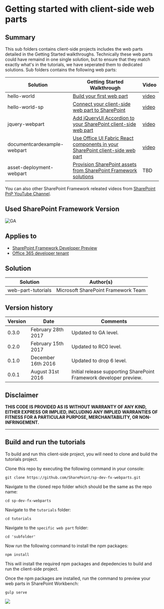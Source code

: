 # Getting started with client-side web parts

## Summary

This sub folders contains client-side projects includes the web parts detailed in the Getting Started walkthroughs. Technically these web parts could have remaind in one single solution, but to ensure that they match exactly what's in the tutorials, we have seperated them to dedicated solutions. Sub folders contains the following web parts:

| Solution  | Getting Started Walkthrough | Video
| ------------- | ------------- | ------------- |
| hello-world  | [Build your first web part](http://dev.office.com/sharepoint/docs/spfx/web-parts/get-started/build-a-hello-world-web-part)   | [video](https://www.youtube.com/watch?v=QbDtsMg88Js)  |
| hello-world-sp  | [Connect your client-side web part to SharePoint](http://dev.office.com/sharepoint/docs/spfx/web-parts/get-started/connect-to-sharepoint)  | [video](https://www.youtube.com/watch?v=9VMwjb2pbQ8)  |
| jquery-webpart  | [Add jQueryUI Accordion to your SharePoint client-side web part](http://dev.office.com/sharepoint/docs/spfx/web-parts/get-started/add-jqueryui-accordion-to-web-part)  | [video](https://www.youtube.com/watch?v=-3m__hRQxEI)  |
| documentcardexample-webpart  | [Use Office UI Fabric React components in your SharePoint client-side web part](http://dev.office.com/sharepoint/docs/spfx/web-parts/get-started/use-fabric-react-components)  | [video](https://www.youtube.com/watch?v=1N6kNvLxyg4)  |
| asset-deployment-webpart  | [Provision SharePoint assets from SharePoint Framework solutions](https://dev.office.com/sharepoint/docs/spfx/web-parts/get-started/provision-sp-assets-from-package)  | TBD  |

You can also other SharePoint Framework releated videos from [SharePoint PnP YouTube Channel](https://aka.ms/SPPnP-Videos).

## Used SharePoint Framework Version
![GA](https://img.shields.io/badge/version-GA-green.svg)

## Applies to

* [SharePoint Framework Developer Preview](http://dev.office.com/sharepoint/docs/spfx/sharepoint-framework-overview)
* [Office 365 developer tenant](http://dev.office.com/sharepoint/docs/spfx/set-up-your-developer-tenant)

## Solution

| Solution  | Author(s) |
| ------------- | ------------- |
| web-part-tutorials  | Microsoft SharePoint Framework Team   |

## Version history

| Version  | Date | Comments |
| ------------- | ------------- | ------------- |
| 0.3.0  | February 28th 2017   | Updated to GA level. |
| 0.2.0  | February 15th 2017   | Updated to RC0 level. |
| 0.1.0  | December 16th 2016   | Updated to drop 6 level. |
| 0.0.1  | August 31st 2016   | Initial release supporting SharePoint Framework developer preview. |

## Disclaimer

**THIS CODE IS PROVIDED AS IS WITHOUT WARRANTY OF ANY KIND, EITHER EXPRESS OR IMPLIED, INCLUDING ANY IMPLIED WARRANTIES OF FITNESS FOR A PARTICULAR PURPOSE, MERCHANTABILITY, OR NON-INFRINGEMENT.**

----------

## Build and run the tutorials

To build and run this client-side project, you will need to clone and build the tutorials project.

Clone this repo by executing the following command in your console:

```
git clone https://github.com/SharePoint/sp-dev-fx-webparts.git
```

Navigate to the cloned repo folder which should be the same as the repo name:

```
cd sp-dev-fx-webparts
```

Navigate to the `tutorials` folder:

```
cd tutorials
```

Navigate to the `specific web part` folder:

```
cd 'subfolder'
```


Now run the following command to install the npm packages:

```
npm install
```

This will install the required npm packages and depedencies to build and run the client-side project.

Once the npm packages are installed, run the command to preview your web parts in SharePoint Workbench:

```
gulp serve
```
<img src="https://telemetry.sharepointpnp.com/sp-dev-fx-webparts/tutorials" />